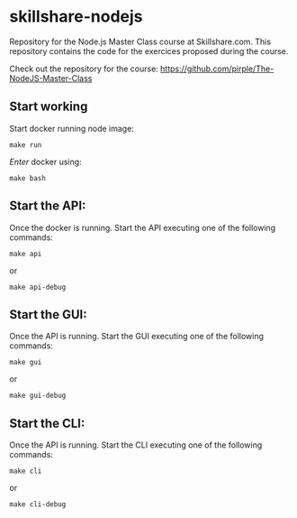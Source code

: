 # skillshare-nodejs
Repository for the Node.js Master Class course at Skillshare.com. This repository contains the code for the exercices proposed during the course.

Check out the repository for the course: https://github.com/pirple/The-NodeJS-Master-Class

## Start working

Start docker running node image:

```
make run
```

_Enter_ docker using:

```
make bash
```

## Start the API:

Once the docker is running. Start the API executing one of the following commands:

```
make api
```
or
```
make api-debug
```

## Start the GUI:

Once the API is running. Start the GUI executing one of the following commands:

```
make gui
```
or
```
make gui-debug
```

## Start the CLI:

Once the API is running. Start the CLI executing one of the following commands:

```
make cli
```
or
```
make cli-debug
```
